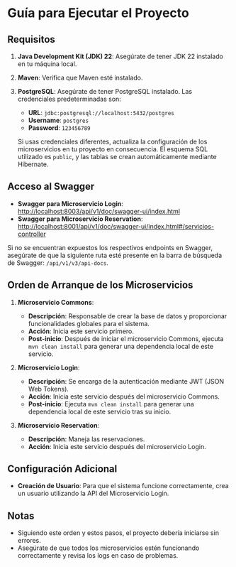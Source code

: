 # Guía para Ejecutar el Proyecto

## Requisitos

1. **Java Development Kit (JDK) 22**: Asegúrate de tener JDK 22 instalado en tu máquina local.
2. **Maven**: Verifica que Maven esté instalado.
3. **PostgreSQL**: Asegúrate de tener PostgreSQL instalado. Las credenciales predeterminadas son:
   - **URL**: `jdbc:postgresql://localhost:5432/postgres`
   - **Username**: `postgres`
   - **Password**: `123456789`

   Si usas credenciales diferentes, actualiza la configuración de los microservicios en tu proyecto en consecuencia. El esquema SQL utilizado es `public`, y las tablas se crean automáticamente mediante Hibernate.

## Acceso al Swagger

- **Swagger para Microservicio Login**: [http://localhost:8003/api/v1/doc/swagger-ui/index.html](http://localhost:8003/api/v1/doc/swagger-ui/index.html)
- **Swagger para Microservicio Reservation**: [http://localhost:8001/api/v1/doc/swagger-ui/index.html#/servicios-controller](http://localhost:8001/api/v1/doc/swagger-ui/index.html#/servicios-controller)

Si no se encuentran expuestos los respectivos endpoints en Swagger, asegúrate de que la siguiente ruta esté presente en la barra de búsqueda de Swagger: `/api/v1/v3/api-docs`.

## Orden de Arranque de los Microservicios

1. **Microservicio Commons**:
   - **Descripción**: Responsable de crear la base de datos y proporcionar funcionalidades globales para el sistema.
   - **Acción**: Inicia este servicio primero.
   - **Post-inicio**: Después de iniciar el microservicio Commons, ejecuta `mvn clean install` para generar una dependencia local de este servicio.

2. **Microservicio Login**:
   - **Descripción**: Se encarga de la autenticación mediante JWT (JSON Web Tokens).
   - **Acción**: Inicia este servicio después del microservicio Commons.
   - **Post-inicio**: Ejecuta `mvn clean install` para generar una dependencia local de este servicio tras su inicio.

3. **Microservicio Reservation**:
   - **Descripción**: Maneja las reservaciones.
   - **Acción**: Inicia este servicio después del microservicio Login.

## Configuración Adicional

- **Creación de Usuario**: Para que el sistema funcione correctamente, crea un usuario utilizando la API del Microservicio Login.

## Notas

- Siguiendo este orden y estos pasos, el proyecto debería iniciarse sin errores.
- Asegúrate de que todos los microservicios estén funcionando correctamente y revisa los logs en caso de problemas.

